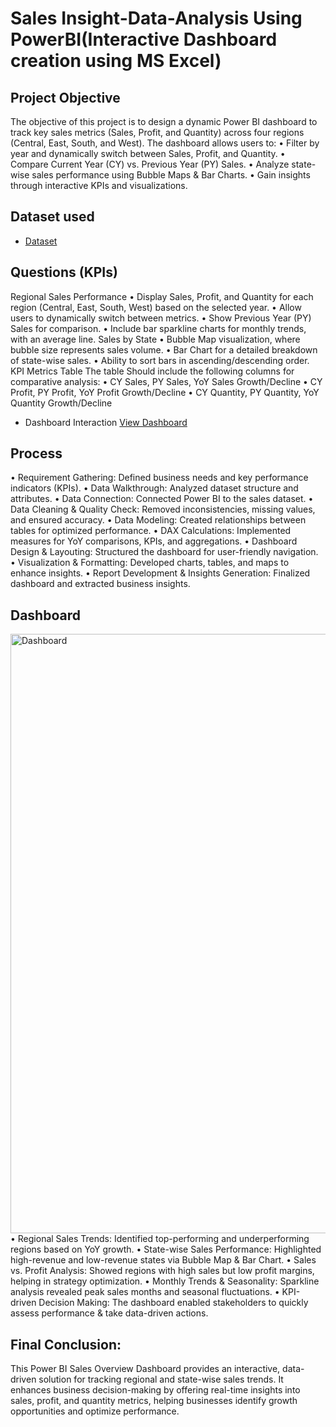 # Sales Insight-Data-Analysis Using PowerBI(Interactive Dashboard creation using MS Excel)
## Project Objective
The objective of this project is to design a dynamic Power BI dashboard to track key sales metrics (Sales, Profit, and Quantity) across four regions (Central, East, South, and West). The dashboard allows users to:
•	Filter by year and dynamically switch between Sales, Profit, and Quantity.
•	Compare Current Year (CY) vs. Previous Year (PY) Sales.
•	Analyze state-wise sales performance using Bubble Maps & Bar Charts.
•	Gain insights through interactive KPIs and visualizations.

## Dataset used
- <a href="https://github.com/sriramnagabothu/Sales-Insigts-Data-Analysis-Using-PowerBI/blob/main/Sales%20Overview%20Data.xlsx">Dataset</a>

## Questions (KPIs)
Regional Sales Performance
•	Display Sales, Profit, and Quantity for each region (Central, East, South, West) based on the selected year.
•	Allow users to dynamically switch between metrics.
•	Show Previous Year (PY) Sales for comparison.
•	Include bar sparkline charts for monthly trends, with an average line.
Sales by State
•	Bubble Map visualization, where bubble size represents sales volume.
•	Bar Chart for a detailed breakdown of state-wise sales.
•	Ability to sort bars in ascending/descending order.
KPI Metrics Table
The table Should include the following columns for comparative analysis:
•	CY Sales, PY Sales, YoY Sales Growth/Decline
•	CY Profit, PY Profit, YoY Profit Growth/Decline
•	CY Quantity, PY Quantity, YoY Quantity Growth/Decline
- Dashboard Interaction <a href="https://github.com/sriramnagabothu/Sales-Insigts-Data-Analysis-Using-PowerBI/blob/main/Dashboard.png">View Dashboard</a>
## Process
•	Requirement Gathering: Defined business needs and key performance indicators (KPIs).
•	Data Walkthrough: Analyzed dataset structure and attributes.
•	Data Connection: Connected Power BI to the sales dataset.
•	Data Cleaning & Quality Check: Removed inconsistencies, missing values, and ensured accuracy.
•	Data Modeling: Created relationships between tables for optimized performance.
•	DAX Calculations: Implemented measures for YoY comparisons, KPIs, and aggregations.
•	Dashboard Design & Layouting: Structured the dashboard for user-friendly navigation.
•	Visualization & Formatting: Developed charts, tables, and maps to enhance insights.
•	Report Development & Insights Generation: Finalized dashboard and extracted business insights.
## Dashboard
<img width="959" alt="Dashboard" src="https://github.com/user-attachments/assets/eaf71f10-6d5d-4c7e-8e6f-b6f2952c1ce6" />
•	Regional Sales Trends: Identified top-performing and underperforming regions based on YoY growth.
•	 State-wise Sales Performance: Highlighted high-revenue and low-revenue states via Bubble Map & Bar Chart.
•	 Sales vs. Profit Analysis: Showed regions with high sales but low profit margins, helping in strategy optimization.
•	 Monthly Trends & Seasonality: Sparkline analysis revealed peak sales months and seasonal fluctuations.
•	 KPI-driven Decision Making: The dashboard enabled stakeholders to quickly assess performance & take data-driven actions.

## Final Conclusion:
This Power BI Sales Overview Dashboard provides an interactive, data-driven solution for tracking regional and state-wise sales trends. It enhances business decision-making by offering real-time insights into sales, profit, and quantity metrics, helping businesses identify growth opportunities and optimize performance.
